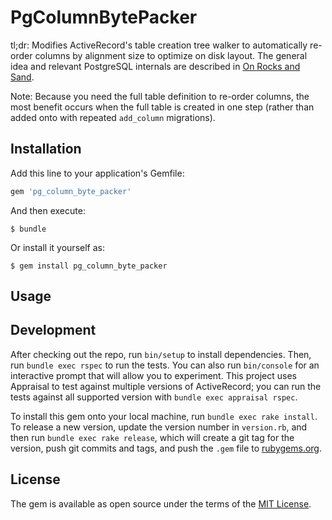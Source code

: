 # PgColumnBytePacker

tl;dr: Modifies ActiveRecord's table creation tree walker to automatically re-order columns by alignment size to optimize on disk layout. The general idea and relevant PostgreSQL internals are described in [On Rocks and Sand](https://www.2ndquadrant.com/en/blog/on-rocks-and-sand/).

Note: Because you need the full table definition to re-order columns, the most benefit occurs when the full table is created in one step (rather than added onto with repeated `add_column` migrations).

## Installation

Add this line to your application's Gemfile:

```ruby
gem 'pg_column_byte_packer'
```

And then execute:

    $ bundle

Or install it yourself as:

    $ gem install pg_column_byte_packer

## Usage


## Development

After checking out the repo, run `bin/setup` to install dependencies. Then, run `bundle exec rspec` to run the tests. You can also run `bin/console` for an interactive prompt that will allow you to experiment. This project uses Appraisal to test against multiple versions of ActiveRecord; you can run the tests against all supported version with `bundle exec appraisal rspec`.

To install this gem onto your local machine, run `bundle exec rake install`. To release a new version, update the version number in `version.rb`, and then run `bundle exec rake release`, which will create a git tag for the version, push git commits and tags, and push the `.gem` file to [rubygems.org](https://rubygems.org).

## License

The gem is available as open source under the terms of the [MIT License](http://opensource.org/licenses/MIT).
